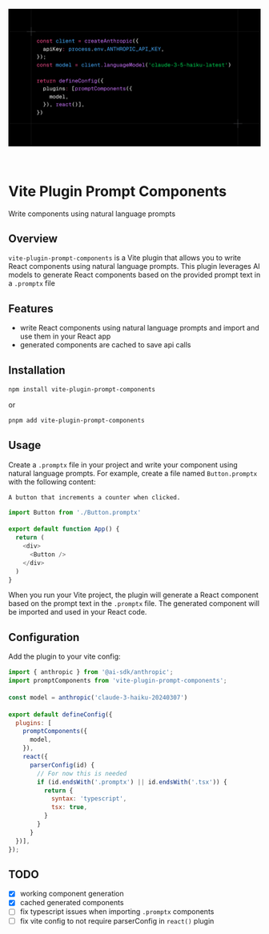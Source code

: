 <p align="center">
	<img width="640" src="https://github.com/jhsu/vite-plugin-prompt-components/blob/main/usage.png?raw=true" alt="Vite Plugin Prompt Component usage">
</p>
<br/>

# Vite Plugin Prompt Components

Write components using natural language prompts

## Overview

`vite-plugin-prompt-components` is a Vite plugin that allows you to write React components using natural language prompts. This plugin leverages AI models to generate React components based on the provided prompt text in a `.promptx` file

## Features

- write React components using natural language prompts and import and use them in your React app
- generated components are cached to save api calls

## Installation

```bash
npm install vite-plugin-prompt-components
```

or

```bash
pnpm add vite-plugin-prompt-components
```

## Usage

Create a `.promptx` file in your project and write your component using natural language prompts. For example, create a file named `Button.promptx` with the following content:

```plaintext
A button that increments a counter when clicked.
```

```typescript
import Button from './Button.promptx'

export default function App() {
  return (
    <div>
      <Button />
    </div>
  )
}
```

When you run your Vite project, the plugin will generate a React component based on the prompt text in the `.promptx` file. The generated component will be imported and used in your React code.

## Configuration

Add the plugin to your vite config:

```javascript
import { anthropic } from '@ai-sdk/anthropic';
import promptComponents from 'vite-plugin-prompt-components';

const model = anthropic('claude-3-haiku-20240307')

export default defineConfig({
  plugins: [
    promptComponents({
      model,
    }),
    react({
      parserConfig(id) {
        // For now this is needed
        if (id.endsWith('.promptx') || id.endsWith('.tsx')) {
          return {
            syntax: 'typescript',
            tsx: true,
          }
        }
      }
  })],
});
```

## TODO

- [x] working component generation
- [x] cached generated components
- [ ] fix typescript issues when importing `.promptx` components
- [ ] fix vite config to not require parserConfig in `react()` plugin
